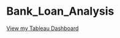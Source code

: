 # Bank_Loan_Analysis
[View my Tableau Dashboard](https://public.tableau.com/views/Bank_Analysis_New/SUMMARY?:language=en-US&publish=yes&:sid=&:redirect=auth&:display_count=n&:origin=viz_share_link)
